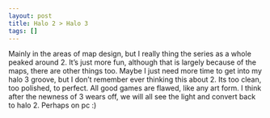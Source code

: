 ```yaml
---
layout: post
title: Halo 2 > Halo 3
tags: []
---
```


Mainly in the areas of map design, but I really thing the series as a
whole peaked around 2. It’s just more fun, although that is largely
because of the maps, there are other things too. Maybe I just need more
time to get into my halo 3 groove, but I don’t remember ever thinking
this about 2. Its too clean, too polished, to perfect. All good games
are flawed, like any art form. I think after the newness of 3 wears off,
we will all see the light and convert back to halo 2. Perhaps on pc :)
